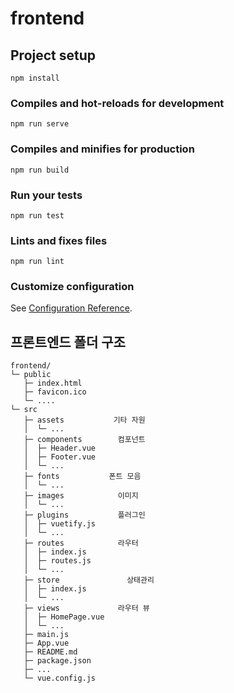 # frontend

## Project setup
```
npm install
```

### Compiles and hot-reloads for development
```
npm run serve
```

### Compiles and minifies for production
```
npm run build
```

### Run your tests
```
npm run test
```

### Lints and fixes files
```
npm run lint
```

### Customize configuration
See [Configuration Reference](https://cli.vuejs.org/config/).





## 프론트엔드 폴더 구조

```
frontend/
└─ public
   ├─ index.html
   ├─ favicon.ico
   └─ ....
└─ src
   ├─ assets           기타 자원
   │  └─ ...
   ├─ components        컴포넌트
   │  ├─ Header.vue
   │  ├─ Footer.vue
   │  └─ ...
   ├─ fonts           폰트 모음
   │  └─ ...
   ├─ images            이미지
   │  └─ ...
   ├─ plugins           플러그인
   │  ├─ vuetify.js
   │  └─ ...
   ├─ routes            라우터
   │  ├─ index.js
   │  ├─ routes.js
   │  └─ ...
   ├─ store               상태관리
   │  ├─ index.js
   │  └─ ...
   ├─ views             라우터 뷰
   │  ├─ HomePage.vue
   │  └─ ...
   ├─ main.js
   ├─ App.vue
   ├─ README.md
   ├─ package.json
   ├─ ...
   └─ vue.config.js
```





